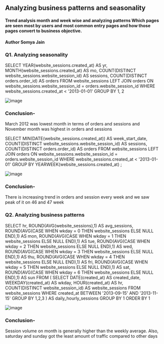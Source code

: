 ## Analyzing business patterns and seasonality
#### Trend analysis month and week wise and analyzing patterns Which pages are seen most by users and most common entry pages and how those pages convert to business objective. 
#### Author Somya Jain

### Q1. Analyzing seasonality
SELECT
	YEAR(website_sessions.created_at) AS yr,
    MONTH(website_sessions.created_at) AS mo,
    COUNT(DISTINCT website_sessions.website_session_id) AS sessions,
    COUNT(DISTINCT orders.order_id) AS orders
FROM website_sessions
	LEFT JOIN orders
		ON website_sessions.website_session_id = orders.website_session_id
WHERE website_sessions.created_at < '2013-01-01'
GROUP BY 1, 2
 
![image](https://user-images.githubusercontent.com/38453077/217522460-98d89a16-04cf-4ab7-9dda-ce2ad144bd60.png)


### Conclusion-
March 2012 was lowest month in terms of orders and sessions and November month was highest in orders and sessions

SELECT
	MIN(DATE(website_sessions.created_at)) AS week_start_date,
    COUNT(DISTINCT website_sessions.website_session_id) AS sessions,
    COUNT(DISTINCT orders.order_id) AS orders
FROM website_sessions
	LEFT JOIN orders
		ON website_sessions.website_session_id = orders.website_session_id
WHERE website_sessions.created_at < '2013-01-01'
GROUP BY
	YEARWEEK(website_sessions.created_at)
;

![image](https://user-images.githubusercontent.com/38453077/217523119-219c029a-a838-4a3a-b276-756833b9601b.png)


 ### Conclusion-
There is increasing trend in orders and session every week and we saw peak of it on 46 and 47 week

### Q2. Analyzing business patterns
SELECT
	hr,
    ROUND(AVG(website_sessions),1) AS avg_sessions,
    ROUND(AVG(CASE WHEN wkday = 0 THEN website_sessions ELSE NULL END),1) AS mon,
    ROUND(AVG(CASE WHEN wkday = 1 THEN website_sessions ELSE NULL END),1) AS tue,
    ROUND(AVG(CASE WHEN wkday = 2 THEN website_sessions ELSE NULL END),1) AS wed,
    ROUND(AVG(CASE WHEN wkday = 3 THEN website_sessions ELSE NULL END),1) AS thu,
    ROUND(AVG(CASE WHEN wkday = 4 THEN website_sessions ELSE NULL END),1) AS fri,
    ROUND(AVG(CASE WHEN wkday = 5 THEN website_sessions ELSE NULL END),1) AS sat,
    ROUND(AVG(CASE WHEN wkday = 6 THEN website_sessions ELSE NULL END),1) AS sun
FROM (
SELECT
	DATE(created_at) AS created_date,
    WEEKDAY(created_at) AS wkday,
    HOUR(created_at) AS hr,
    COUNT(DISTINCT website_session_id) AS website_sessions
FROM website_sessions
WHERE created_at BETWEEN '2013-09-15' AND '2013-11-15'
GROUP BY 1,2,3
) AS daily_hourly_sessions
GROUP BY 1
ORDER BY 1
 
 ![image](https://user-images.githubusercontent.com/38453077/217522518-1c6a68dc-a5d7-44a1-8b0e-66de6b978e26.png)

   
### Conclusion-
Session volume on month is generally higher than the weekly average. Also, saturday and sunday got the least amount of traffic compared to other days

